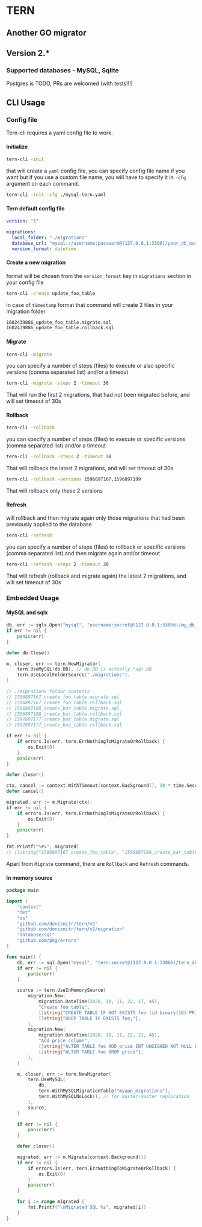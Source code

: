 # TERN
## Another GO migrator

## Version 2.*

### Supported databases - MySQL, Sqlite
Postgres is TODO, PRs are welcomed (with tests!!!)

## CLI Usage
### Config file
Tern-cli requires a yaml config file to work.

#### Initialize
```bash
tern-cli -init
```
that will create a `yaml` config file,
you can specify config file name if you want but if you use a custom file name, you will
have to specify it in `-cfg` argument on each command.
```bash
tern-cli -init -cfg ./mysql-tern.yaml
```

#### Tern default config file
```yaml
version: "1"

migrations:
  local_folder: "./migrations"
  database_url: "mysql://username:password@(127.0.0.1:3306)/your_db_name?parseTime=true"
  version_format: datetime
```

#### Create a new migration
format will be chosen from the `version_format` key in `migrations` section in your config file
```bash
tern-cli -create update_foo_table
```

in case of `timestamp` format that command will create 2 files in your migration folder
```bash
1602439886_update_foo_table.migrate.sql
1602439886_update_foo_table.rollback.sql
```

#### Migrate
```bash
tern-cli -migrate
```
you can specify a number of steps (files) to execute
or also specific versions (comma separated list) 
and/or a timeout

```bash
tern-cli -migrate -steps 2 -timeout 30
```
That will run the first 2 migrations, that had not been migrated before, and will set timeout of 30s 


#### Rollback
```bash
tern-cli -rollback
```
you can specify a number of steps (files) to execute or specific versions (comma separated list) 
and/or a timeout
```bash
tern-cli -rollback -steps 2 -timeout 30
```
That will rollback the latest 2 migrations, and will set timeout of 30s

```bash
tern-cli -rollback -versions 1596897167,1596897199
```
That will rollback only these 2 versions

#### Refresh
will rollback and then migrate again only those migrations that had been previously applied to the database
```bash
tern-cli -refresh
```
you can specify a number of steps (files) to rollback or specific versions 
(comma separated list) and then migrate again and/or timeout
```bash
tern-cli -refresh -steps 2 -timeout 30
```
That will refresh (rollback and migrate again) the latest 2 migrations, and will set timeout of 30s

### Embedded Usage
#### MySQL and sqlx

```go
db, err := sqlx.Open("mysql", "username:secret@(127.0.0.1:33066)/my_db_name?parseTime=true")
if err != nil {
    panic(err)
}

defer db.Close()

m, closer, err := tern.NewMigrator(
    tern.UseMySQL(db.DB), // db.DB is actually *sql.DB
    tern.UseLocalFolderSource("./migrations"),
)

// ./migrations folder contents
// 1596897167_create_foo_table.migrate.sql
// 1596897167_create_foo_table.rollback.sql
// 1596897188_create_bar_table.migrate.sql
// 1596897188_create_bar_table.rollback.sql
// 1597897177_create_baz_table.migrate.sql
// 1597897177_create_baz_table.rollback.sql

if err != nil {
	if errors.Is(err, tern.ErrNothingToMigrateOrRollback) {
		os.Exit(0)
    }   
    panic(err)
}

defer closer()

ctx, cancel := context.WithTimeout(context.Background(), 20 * time.Second)
defer cancel()

migrated, err := m.Migrate(ctx); 
if err != nil {
    if errors.Is(err, tern.ErrNothingToMigrateOrRollback) {
        os.Exit(0)
    }
    panic(err)
}

fmt.Printf("%#v", migrated)
// []string{"1596897167_create_foo_table", "1596897188_create_bar_table", "1597897177_create_baz_table"}
```

Apart from `Migrate` command, there are `Rollback` and `Refresh` commands.

#### In memory source

```go
package main

import (
	"context"
	"fmt"
	"os"
	"github.com/denismitr/tern/v2"
	"github.com/denismitr/tern/v2/migration"
	"database/sql"
	"github.com/pkg/errors"
)

func main() {
	db, err := sql.Open("mysql", "tern:secret@(127.0.0.1:33066)/tern_db?parseTime=true")
	if err != nil {
		panic(err)
	}

	source := tern.UseInMemorySource(
		migration.New(
			migration.DateTime(2020, 10, 11, 22, 17, 45),
			"Create foo table",
			[]string{"CREATE TABLE IF NOT EXISTS foo (id binary(16) PRIMARY KEY) ENGINE=INNODB;"},
			[]string{"DROP TABLE IF EXISTS foo;"},
		),
		migration.New(
			migration.DateTime(2020, 10, 11, 22, 21, 45),
			"Add price column",
			[]string{"ALTER TABLE foo ADD price INT UNSIGNED NOT NULL DEFAULT 0"},
			[]string{"ALTER TABLE foo DROP price"},
		),
	)

	m, closer, err := tern.NewMigrator(
		tern.UseMySQL(
			db,
			tern.WithMySQLMigrationTable("myapp_migrations"),
			tern.WithMySQLNoLock(), // for master-master replication
		),
		source,
	)

	if err != nil {
		panic(err)
	}

	defer closer()

	migrated, err := m.Migrate(context.Background())
	if err != nil {
		if errors.Is(err, tern.ErrNothingToMigrateOrRollback) {
			os.Exit(0)
		}
		panic(err)
	}

	for i := range migrated {
		fmt.Printf("\nMigrated SQL %s", migrated[i])
	}
}

```